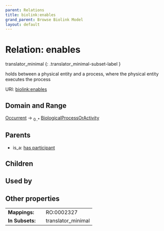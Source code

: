 ```yaml
---
parent: Relations
title: biolink:enables
grand_parent: Browse Biolink Model
layout: default
---
```


# Relation: enables

translator_minimal
{: .translator_minimal-subset-label }


holds between a physical entity and a process, where the physical entity executes the process

URI: [biolink:enables](https://w3id.org/biolink/vocab/enables)

## Domain and Range

[Occurrent](Occurrent.md) ->  <sub>0..*</sub> [BiologicalProcessOrActivity](BiologicalProcessOrActivity.md)

## Parents

 *  is_a: [has participant](has_participant.md)

## Children


## Used by


## Other properties

|  |  |  |
| --- | --- | --- |
| **Mappings:** | | RO:0002327 |
| **In Subsets:** | | translator_minimal |

